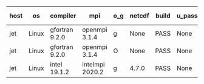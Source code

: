 

| host     | os       | compiler                              | mpi                      | o_g        | netcdf        | build       | u_pass          | u_fail          | s_pass            | s_fail            | e_pass             | e_fail             | nuopc_pass       | nuopc_fail       | artifacts link          |
|----------|----------|---------------------------------------|--------------------------|------------|---------------|-------------|-----------------|-----------------|-------------------|-------------------|--------------------|--------------------|------------------|------------------|-------------------------|
| jet | Linux | gfortran 9.2.0 | openmpi 3.1.4  | g | None  | PASS | None | None | None | None | None | None | None | None | <a href="https://github.com/esmf-org/esmf-test-artifacts/tree/998bbbd10e59f5cad8b3be85f1fed4a88faff1e6/develop/gfortran/9.2.0/g/openmpi/3.1.4" target="_blank">998bbbd</a> | 
| jet | Linux | gfortran 9.2.0 | openmpi 3.1.4  | O | None  | PASS | None | None | None | None | None | None | None | None | <a href="https://github.com/esmf-org/esmf-test-artifacts/tree/7cb348c1dadaff28e794aba7419dbd9b9f8a7983/develop/gfortran/9.2.0/O/openmpi/3.1.4" target="_blank">7cb348c</a> | 
| jet | Linux | intel 19.1.2 | intelmpi 2020.2  | g | 4.7.0  | PASS | None | None | None | None | None | None | None | None | <a href="https://github.com/esmf-org/esmf-test-artifacts/tree/4fae2461ac34bea2444a33953b6fe4d11359d3bf/develop/intel/19.1.2/g/intelmpi/2020.2" target="_blank">4fae246</a> | 
